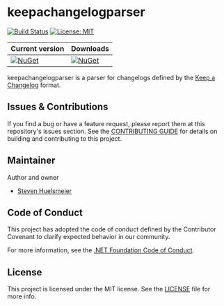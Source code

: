 # keepachangelogparser

[![Build Status](https://dev.azure.com/nakrul0789/KeepAChangelogParser/_apis/build/status/shuelsmeier.keepachangelogparser?branchName=main)](https://dev.azure.com/nakrul0789/KeepAChangelogParser/_build/latest?definitionId=1&branchName=main) [![License: MIT](https://img.shields.io/badge/License-MIT-yellow.svg)](https://github.com/shuelsmeier/keepachangelogparser/blob/master/LICENSE)   

|  Current version  | Downloads  |
|---|---|
| [![NuGet](https://img.shields.io/nuget/v/KeepAChangeLogParser.svg)](https://www.nuget.org/packages/KeepAChangeLogParser/)    |  [![NuGet](https://img.shields.io/nuget/dt/KeepAChangeLogParser.svg)](https://www.nuget.org/packages/KeepAChangeLogParser/) 

keepachangelogparser is a parser for changelogs defined by the [Keep a Changelog](https://keepachangelog.com/en/1.0.0/) format.

## Issues & Contributions

If you find a bug or have a feature request, please report them at this repository's issues section. See the [CONTRIBUTING GUIDE](CONTRIBUTING.md) for details on building and contributing to this project.

## Maintainer

Author and owner    
* [Steven Huelsmeier](https://github.com/shuelsmeier)  

## Code of Conduct

This project has adopted the code of conduct defined by the Contributor Covenant to clarify expected behavior in our community.

For more information, see the [.NET Foundation Code of Conduct](https://dotnetfoundation.org/code-of-conduct).

## License

This project is licensed under the MIT license. See the [LICENSE](LICENSE) file for more info. 
